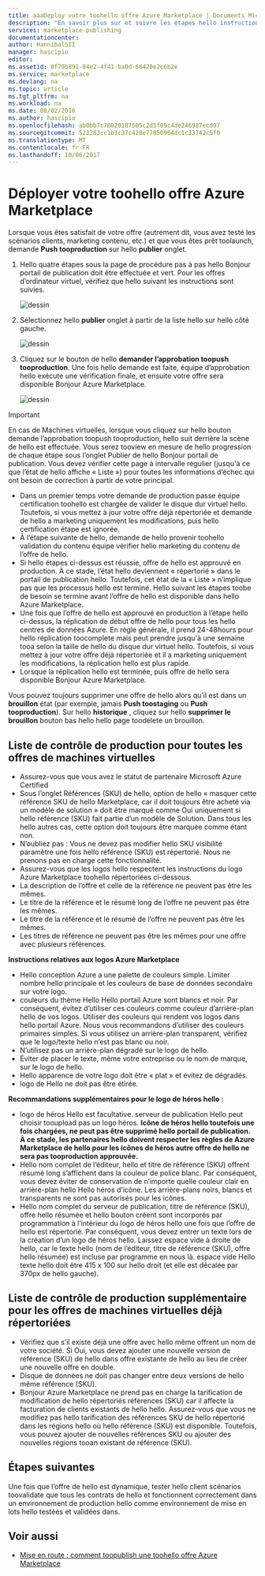 ```yaml
---
title: aaaDeploy votre toohello offre Azure Marketplace | Documents Microsoft
description: "En savoir plus sur et suivre les étapes hello instructions toodeploy votre offre--l’image de machine virtuelle, le service de développeur, service de données, etc.--toohello Azure Marketplace."
services: marketplace-publishing
documentationcenter: 
author: HannibalSII
manager: hascipio
editor: 
ms.assetid: 8f79b891-84e2-4f41-ba0d-66420e2c6b2e
ms.service: marketplace
ms.devlang: na
ms.topic: article
ms.tgt_pltfrm: na
ms.workload: na
ms.date: 08/02/2016
ms.author: hascipio
ms.openlocfilehash: ab0bb7c78020187505c2d5f09c4de246987ecd97
ms.sourcegitcommit: 523283cc1b3c37c428e77850964dc1c33742c5f0
ms.translationtype: MT
ms.contentlocale: fr-FR
ms.lasthandoff: 10/06/2017
---
```

# <a name="deploy-your-offer-toohello-azure-marketplace"></a>Déployer votre toohello offre Azure Marketplace
Lorsque vous êtes satisfait de votre offre (autrement dit, vous avez testé les scénarios clients, marketing contenu, etc.) et que vous êtes prêt toolaunch, demande **Push tooproduction** sur hello **publier** onglet.  

1. Hello quatre étapes sous la page de procédure pas à pas hello Bonjour portail de publication doit être effectuée et vert. Pour les offres d’ordinateur virtuel, vérifiez que hello suivant les instructions sont suivies.
   
    ![dessin][img-pubportal-walkthru-checked]
2. Sélectionnez hello **publier** onglet à partir de la liste hello sur hello côté gauche.
   
    ![dessin][img-pubportal-menu-publish]
3. Cliquez sur le bouton de hello **demander l’approbation toopush tooproduction**. Une fois hello demande est faite, équipe d’approbation hello exécute une vérification finale, et ensuite votre offre sera disponible Bonjour Azure Marketplace.
   
    ![dessin][img-pubportal-publish-pushproduction]

> [!IMPORTANT]
> En cas de Machines virtuelles, lorsque vous cliquez sur hello bouton demande l’approbation toopush tooproduction, hello suit derrière la scène de hello est effectuée. Vous serez tooview en mesure de hello progression de chaque étape sous l’onglet Publier de hello Bonjour portail de publication. Vous devez vérifier cette page à intervalle régulier (jusqu'à ce que l’état de hello affiche « Liste ») pour toutes les informations d’échec qui ont besoin de correction à partir de votre principal.
> 
> * Dans un premier temps votre demande de production passe équipe certification toohello est chargée de valider le disque dur virtuel hello. Toutefois, si vous mettez à jour votre offre déjà répertoriée et demande de hello a marketing uniquement les modifications, puis hello certification étape est ignorée.
> * À l’étape suivante de hello, demande de hello provenir toohello validation du contenu équipe vérifier hello marketing du contenu de l’offre de hello.
> * Si hello étapes ci-dessus est réussie, offre de hello est approuvé en production. À ce stade, l’état hello deviennent « répertorié » dans le portail de publication hello. Toutefois, cet état de la « Liste » n’implique pas que les processus hello est terminé. Hello suivant les étapes toobe de besoin se termine avant l’offre de hello est disponible dans hello Azure Marketplace.
> * Une fois que l’offre de hello est approuvé en production à l’étape hello ci-dessus, la réplication de début offre de hello pour tous les hello centres de données Azure. En règle générale, il prend 24-48hours pour hello réplication toocomplete mais peut prendre jusqu'à une semaine tooa selon la taille de hello du disque dur virtuel hello. Toutefois, si vous mettez à jour votre offre déjà répertoriée et il a marketing uniquement les modifications, la réplication hello est plus rapide.
> * Lorsque la réplication hello est terminée, puis offre de hello sera disponible Bonjour Azure Marketplace.
> 
> Vous pouvez toujours supprimer une offre de hello alors qu’il est dans un **brouillon** état (par exemple, jamais **Push toostaging** ou **Push tooproduction**). Sur hello **historique** , cliquez sur hello **supprimer le brouillon** bouton bas hello hello page toodelete un brouillon.
> 
> 

## <a name="production-checklist-for-all-virtual-machine-offers"></a>Liste de contrôle de production pour toutes les offres de machines virtuelles
* Assurez-vous que vous avez le statut de partenaire Microsoft Azure Certified
* Sous l’onglet Références (SKU) de hello, option de hello « masquer cette référence SKU de hello Marketplace, car il doit toujours être acheté via un modèle de solution » doit être marqué comme Oui uniquement si hello référence (SKU) fait partie d’un modèle de Solution. Dans tous les hello autres cas, cette option doit toujours être marquée comme étant non.
* N’oubliez pas : Vous ne devez pas modifier hello SKU visibilité paramètre une fois hello référence (SKU) est répertorié. Nous ne prenons pas en charge cette fonctionnalité.
* Assurez-vous que les logos hello respectent les instructions du logo Azure Marketplace toohello répertoriées ci-dessous.
* La description de l’offre et celle de la référence ne peuvent pas être les mêmes.
* Le titre de la référence et le résumé long de l’offre ne peuvent pas être les mêmes.
* Le titre de la référence et le résumé de l’offre ne peuvent pas être les mêmes.
* Les titres de référence ne peuvent pas être les mêmes pour une offre avec plusieurs références.

**Instructions relatives aux logos Azure Marketplace**

* Hello conception Azure a une palette de couleurs simple. Limiter nombre hello principale et les couleurs de base de données secondaire sur votre logo.
* couleurs du thème Hello Hello portail Azure sont blancs et noir. Par conséquent, évitez d’utiliser ces couleurs comme couleur d’arrière-plan hello de vos logos. Utiliser des couleurs qui rendent vos logos dans hello portail Azure. Nous vous recommandons d’utiliser des couleurs primaires simples. Si vous utilisez un arrière-plan transparent, vérifiez que le logo/texte hello n’est pas blanc ou noir.
* N’utilisez pas un arrière-plan dégradé sur le logo de hello.
* Éviter de placer le texte, même votre entreprise ou le nom de marque, sur le logo de hello.
* Hello apparence de votre logo doit être « plat » et évitez de dégradés.
* logo de Hello ne doit pas être étirée.

**Recommandations supplémentaires pour le logo de héros hello :**

* logo de héros Hello est facultative. serveur de publication Hello peut choisir tooupload pas un logo héros. **Icône de héros hello toutefois une fois chargées, ne peut pas être supprimé hello portail de publication. À ce stade, les partenaires hello doivent respecter les règles de Azure Marketplace de hello pour les icônes de héros autre offre de hello ne sera pas tooproduction approuvée.**
* Hello nom complet de l’éditeur, hello et titre de référence (SKU) offrent résumé long s’affichent dans la couleur de police blanc. Par conséquent, vous devez éviter de conservation de n’importe quelle couleur clair en arrière-plan hello Hello héros d’icône. Les arrière-plans noirs, blancs et transparents ne sont pas autorisés pour les icônes.
* Hello nom complet du serveur de publication, titre de référence (SKU), offre hello résumée et hello bouton créent sont incorporés par programmation à l’intérieur du logo de héros hello une fois que l’offre de hello est répertorié. Par conséquent, vous devez entrer un texte lors de la création d’un logo de héros hello. Laissez espace vide à droite de hello, car le texte hello (nom de l’éditeur, titre de référence (SKU), offre hello résumée) est incluse par programme en nous là. espace vide Hello texte hello doit être 415 x 100 sur hello droit (et elle est décalée par 370px de hello gauche).

## <a name="additional-production-checklist-for-already-listed-virtual-machine-offers"></a>Liste de contrôle de production supplémentaire pour les offres de machines virtuelles déjà répertoriées
* Vérifiez que s’il existe déjà une offre avec hello même offrent un nom de votre société. Si Oui, vous devez ajouter une nouvelle version de référence (SKU) de hello dans offre existante de hello au lieu de créer une nouvelle offre en double.
* Disque de données ne doit pas changer entre deux versions de hello même référence (SKU).
* Bonjour Azure Marketplace ne prend pas en charge la tarification de modification de hello répertoriés références (SKU) car il affecte la facturation de clients existants de hello hello. Assurez-vous que vous ne modifiez pas hello tarification des références SKU de hello répertorié dans les régions hello où hello référence (SKU) est disponible. Toutefois, vous pouvez ajouter de nouvelles références SKU ou ajouter des nouvelles régions tooan existant de référence (SKU).

## <a name="next-steps"></a>Étapes suivantes
Une fois que l’offre de hello est dynamique, tester hello client scénarios toovalidate que tous les contrats de hello et fonctionnent correctement dans un environnement de production hello comme environnement de mise en lots hello testées et validées dans.

## <a name="see-also"></a>Voir aussi
* [Mise en route : comment toopublish une toohello offre Azure Marketplace](marketplace-publishing-getting-started.md)

[img-pubportal-walkthru-checked]:media/marketplace-publishing-push-to-production/pubportal-walkthru-checked.png
[img-pubportal-menu-publish]:media/marketplace-publishing-push-to-production/pubportal-menu-publish.png
[img-pubportal-publish-pushproduction]:media/marketplace-publishing-push-to-production/pubportal-publish-pushproduction.png
